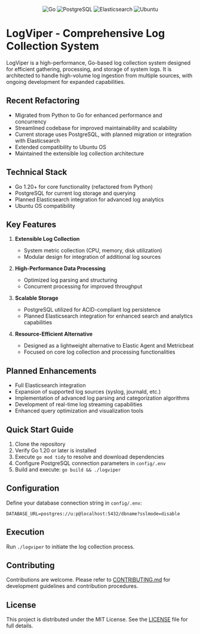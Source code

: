 <div align="center">

![Go](https://img.shields.io/badge/Go-00ADD8?style=for-the-badge&logo=go&logoColor=white)
![PostgreSQL](https://img.shields.io/badge/PostgreSQL-336791?style=for-the-badge&logo=postgresql&logoColor=white)
![Elasticsearch](https://img.shields.io/badge/Elasticsearch-005571?style=for-the-badge&logo=elasticsearch&logoColor=white)
![Ubuntu](https://img.shields.io/badge/Ubuntu-E95420?style=for-the-badge&logo=ubuntu&logoColor=white)

</div>

# LogViper - Comprehensive Log Collection System

LogViper is a high-performance, Go-based log collection system designed for efficient gathering, processing, and storage of system logs. It is architected to handle high-volume log ingestion from multiple sources, with ongoing development for expanded capabilities.

## Recent Refactoring

- Migrated from Python to Go for enhanced performance and concurrency
- Streamlined codebase for improved maintainability and scalability
- Current storage uses PostgreSQL, with planned migration or integration with Elasticsearch
- Extended compatibility to Ubuntu OS
- Maintained the extensible log collection architecture

## Technical Stack

- Go 1.20+ for core functionality (refactored from Python)
- PostgreSQL for current log storage and querying
- Planned Elasticsearch integration for advanced log analytics
- Ubuntu OS compatibility

## Key Features

1. **Extensible Log Collection**
   - System metric collection (CPU, memory, disk utilization)
   - Modular design for integration of additional log sources

2. **High-Performance Data Processing**
   - Optimized log parsing and structuring
   - Concurrent processing for improved throughput

3. **Scalable Storage**
   - PostgreSQL utilized for ACID-compliant log persistence
   - Planned Elasticsearch integration for enhanced search and analytics capabilities

4. **Resource-Efficient Alternative**
   - Designed as a lightweight alternative to Elastic Agent and Metricbeat
   - Focused on core log collection and processing functionalities

## Planned Enhancements

- Full Elasticsearch integration
- Expansion of supported log sources (syslog, journald, etc.)
- Implementation of advanced log parsing and categorization algorithms
- Development of real-time log streaming capabilities
- Enhanced query optimization and visualization tools

## Quick Start Guide

1. Clone the repository
2. Verify Go 1.20 or later is installed
3. Execute `go mod tidy` to resolve and download dependencies
4. Configure PostgreSQL connection parameters in `config/.env`
5. Build and execute: `go build && ./logviper`

## Configuration

Define your database connection string in `config/.env`:

```
DATABASE_URL=postgres://u:p@localhost:5432/dbname?sslmode=disable
```

## Execution

Run `./logviper` to initiate the log collection process.

## Contributing

Contributions are welcome. Please refer to [CONTRIBUTING.md](CONTRIBUTING.md) for development guidelines and contribution procedures.

## License

This project is distributed under the MIT License. See the [LICENSE](LICENSE) file for full details.